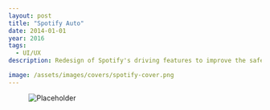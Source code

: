 ```yaml
---
layout: post
title: "Spotify Auto"
date: 2014-01-01
year: 2016
tags:
  - UI/UX
description: Redesign of Spotify's driving features to improve the safety of the UX.

image: /assets/images/covers/spotify-cover.png
---
```


<figure>
  <img src="/assets/images/spotify/spotify-01.png" alt="Placeholder"/>
</figure>
